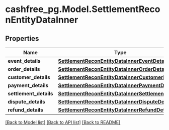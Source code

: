 # cashfree_pg.Model.SettlementReconEntityDataInner

## Properties

Name | Type | Description | Notes
------------ | ------------- | ------------- | -------------
**event_details** | [**SettlementReconEntityDataInnerEventDetails**](SettlementReconEntityDataInnerEventDetails.md) |  | [optional] 
**order_details** | [**SettlementReconEntityDataInnerOrderDetails**](SettlementReconEntityDataInnerOrderDetails.md) |  | [optional] 
**customer_details** | [**SettlementReconEntityDataInnerCustomerDetails**](SettlementReconEntityDataInnerCustomerDetails.md) |  | [optional] 
**payment_details** | [**SettlementReconEntityDataInnerPaymentDetails**](SettlementReconEntityDataInnerPaymentDetails.md) |  | [optional] 
**settlement_details** | [**SettlementReconEntityDataInnerSettlementDetails**](SettlementReconEntityDataInnerSettlementDetails.md) |  | [optional] 
**dispute_details** | [**SettlementReconEntityDataInnerDisputeDetails**](SettlementReconEntityDataInnerDisputeDetails.md) |  | [optional] 
**refund_details** | [**SettlementReconEntityDataInnerRefundDetails**](SettlementReconEntityDataInnerRefundDetails.md) |  | [optional] 

[[Back to Model list]](../README.md#documentation-for-models) [[Back to API list]](../README.md#documentation-for-api-endpoints) [[Back to README]](../README.md)

